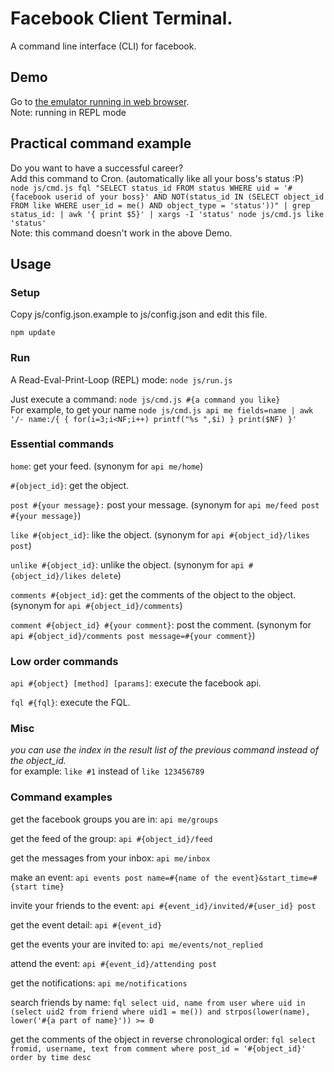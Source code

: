 # Facebook Client Terminal.
A command line interface (CLI) for facebook.

## Demo
Go to [the emulator running in web browser](http://kissrobber.github.io/facebook_client_terminal/).  
Note: running in REPL mode

## Practical command example
Do you want to have a successful career?  
Add this command to Cron. (automatically like all your boss's status :P)  
`node js/cmd.js fql "SELECT status_id FROM status WHERE uid = '#{facebook userid of your boss}' AND NOT(status_id IN (SELECT object_id FROM like WHERE user_id = me() AND object_type = 'status'))" | grep status_id: | awk '{ print $5}' | xargs -I 'status' node js/cmd.js like 'status'`  
Note: this command doesn't work in the above Demo.

## Usage

### Setup

Copy js/config.json.example to js/config.json and edit this file.

`npm update`

### Run

A Read-Eval-Print-Loop (REPL) mode: `node js/run.js`

Just execute a command: `node js/cmd.js #{a command you like}`  
For example, to get your name `node js/cmd.js api me fields=name | awk '/- name:/{ { for(i=3;i<NF;i++) printf("%s ",$i) } print($NF) }'`

### Essential commands

`home`: get your feed. (synonym for `api me/home`)

`#{object_id}`: get the object.

`post #{your message}:` post your message. (synonym for `api me/feed post #{your message}`)

`like #{object_id}`: like the object. (synonym for `api #{object_id}/likes post`)

`unlike #{object_id}`: unlike the object. (synonym for `api #{object_id}/likes delete`)

`comments #{object_id}`: get the comments of the object to the object. (synonym for `api #{object_id}/comments`)

`comment #{object_id} #{your comment}`: post the comment. (synonym for `api #{object_id}/comments post message=#{your comment}`)

### Low order commands

`api #{object} [method] [params]`: execute the facebook api.

`fql #{fql}`: execute the FQL.

### Misc

*you can use the index in the result list of the previous command instead of the object_id.*  
for example: `like #1` instead of `like 123456789`

### Command examples

get the facebook groups you are in: `api me/groups`

get the feed of the group: `api #{object_id}/feed`

get the messages from your inbox: `api me/inbox`

make an event: `api events post name=#{name of the event}&start_time=#{start time}`

invite your friends to the event: `api #{event_id}/invited/#{user_id} post`

get the event detail: `api #{event_id}`

get the events your are invited to: `api me/events/not_replied`

attend the event: `api #{event_id}/attending post`

get the notifications: `api me/notifications`

search friends by name: `fql select uid, name from user where uid in (select uid2 from friend where uid1 = me()) and strpos(lower(name), lower('#{a part of name}')) >= 0`

get the comments of the object in reverse chronological order: `fql select fromid, username, text from comment where post_id = '#{object_id}' order by time desc`
